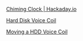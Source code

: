 [Chiming Clock | Hackaday.io](https://hackaday.io/project/169286-chiming-clock)

[Hard Disk Voice Coil](https://www.petervis.com/gallery/hard/Hard%20Drive%20Recovery/Hard%20Drive%20Recovery%20Voice%20Coil%20Assembly.html)

[Moving a HDD Voice Coil](https://forum.arduino.cc/index.php?topic=199963.0)
